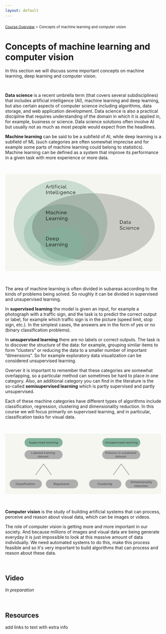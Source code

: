 ```yaml
---
layout: default
---
```


<sub>[Course Overview](index.md) > Concepts of machine learning and computer vision</sub>

# Concepts of machine learning and computer vision

In this section we will discuss some important concepts on machine learning, deep learning and computer vision.

 
<br/>

**Data science** is a recent umbrella term (that covers several subdisciplines) that includes artificial intelligence (AI), machine learning and deep learning, but also certain aspects of computer science including algorithms, data storage, and web application development. Data science is also a practical discipline that requires understanding of the domain in which it is applied in, for example, business or science. Data science solutions often involve AI but usually not as much as most people would expect from the headlines.

**Machine learning** can be said to be a subfield of AI, while deep learning is a subfield of ML (such categories are often somewhat imprecise and for example some parts of machine learning could belong to statistics). Machine learning can be defined as a system that improve its performance in a given task with more experience or more data.


<br/>

![concepts](./images/concepts.png)

<br/>

The area of machine learning is often divided in subareas according to the kinds of problems being solved. So roughly it can be divided in supervised and unsupervised learning.

In **supervised learning** the model is given an input, for example a photograph with a traffic sign, and the task is to predict the correct output or label, for example which traffic sign is in the picture (speed limit, stop sign, etc.). In the simplest cases, the answers are in the form of yes or no (binary classification problems).

In **unsupervised learning** there are no labels or correct outputs. The task is to discover the structure of the data: for example, grouping similar items to form “clusters” or reducing the data to a smaller number of important “dimensions”. So for example exploratory data visualization can be considered unsupervised learning.

Overver it is important to remember that these categories are somewhat overlapping, so a particular method can sometimes be hard to place in one category. Also, an additional category you can find in the literature is the so-called **semisupervised learning** which is partly supervised and partly unsupervised.

Each of these machine categories have different types of algorithms include classification, regression, clustering and dimensionality reduction. In this course we will focus primarily on supervised learning, and in particular, classification tasks for visual data. 


<br/>

![ML-areas](./images/ML_areas.png)

<br/>

**Computer vision** is the study of building artificial systems that can process, perceive and reason about visual data, which can be images or videos.

The role of computer vision is getting more and more important in our society. And because millions of images and visual data are being generate everyday it is just impossible to look at this massive amount of data individually. We need automated systems to do this, make this process feasible and so it's very important to build algorithms that can process and reason about these data. 


<br/>

 ## Video

_In preparation_

<br/>

## Resources

add links to text with extra info